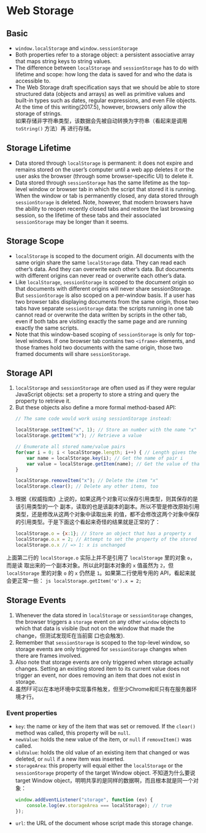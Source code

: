 # Web Storage


## Basic
* `window.localStorage` and `window.sessionStorage`
* Both properties refer to a storage object: a persistent associative array that
 maps string keys to string values.
* The difference between `localStorage` and `sessionStorage` has to do with
lifetime and scope: how long the data is saved for and who the data is
accessible to.
* The Web Storage draft specification says that we should be able to store
structured data (objects and arrays) as well as primitive values and built-in
types such as dates, regular expressions, and even File objects. At the time of
this writing(2017.5), however, browsers only allow the storage of strings.   
如果存储非字符串类型，该数据会先被自动转换为字符串（看起来是调用 `toString()` 方法）再
进行存储。


## Storage Lifetime
* Data stored through `localStorage` is permanent: it does not expire and
remains stored on the user’s computer until a web app deletes it or the user
asks the browser (through some browser-specific UI) to delete it.
* Data stored through `sessionStorage` has the same lifetime as the top-level
window or browser tab in which the script that stored it is running. When the
window or tab is permanently closed, any data stored through `sessionStorage` is
 deleted. Note, however, that modern browsers have the ability to reopen
recently closed tabs and restore the last browsing session, so the lifetime of
these tabs and their associated `sessionStorage` may be longer than it seems.


## Storage Scope
* `localStorage` is scoped to the document origin. All documents with the same
origin share the same `localStorage` data. They can read each other’s data. And
they can overwrite each other’s data. But documents with different origins can
never read or overwrite each other’s data.
* Like `localStorage`, `sessionStorage` is scoped to the document origin so that
 documents with different origins will never share sessionStorage. But
`sessionStorage` is also scoped on a per-window basis. If a user has two
browser tabs displaying documents from the same origin, those two tabs have
separate `sessionStorage` data: the scripts running in one tab cannot read or
overwrite the data written by scripts in the other tab, even if both tabs are
visiting exactly the same page and are running exactly the same scripts.
* Note that this window-based scoping of `sessionStorage` is only for top-level
windows. If one browser tab contains two `<iframe>` elements, and those frames
hold two documents with the same origin, those two framed documents will share
`sessionStorage`.


## Storage API
1. `localStorage` and `sessionStorage` are often used as if they were regular
JavaScript objects: set a property to store a string and query the property to
retrieve it.
2. But these objects also define a more formal method-based API:
    ```js
    // The same code would work using sessionStorage instead:

    localStorage.setItem("x", 1); // Store an number with the name "x"
    localStorage.getItem("x"); // Retrieve a value

    // Enumerate all stored name/value pairs
    for(var i = 0; i < localStorage.length; i++) { // Length gives the # of pairs
        var name = localStorage.key(i); // Get the name of pair i
        var value = localStorage.getItem(name); // Get the value of that pair
    }

    localStorage.removeItem("x"); // Delete the item "x"
    localStorage.clear(); // Delete any other items, too
    ```
3. 根据《权威指南》上说的，如果这两个对象可以保存引用类型，则其保存的是该引用类型的一个
副本，读取的也是该副本的副本。所以不管是修改原始引用类型，还是修改从这两个对象中读取出来
的值，都不会修改这两个对象中保存的引用类型。于是下面这个看起来奇怪的结果就是正常的了：
    ```js
    localStorage.o = {x:1}; // Store an object that has a property x
    localStorage.o.x = 2; // Attempt to set the property of the stored object
    localStorage.o.x // => 1: x is unchanged
    ```
上面第二行的 `localStorage.o` 实际上并不是引用了 `localStorage` 里的对象 `o`，而是读
取出来的一个副本对象。所以此时副本对象的 `x` 值虽然为 `2`，但 `localStorage` 里的对象
 `o` 的 `x` 仍然是 `1`。如果第二行使用专用的 API，看起来就会更正常一些：
    ```js
    localStorage.getItem('o').x = 2;
    ```


## Storage Events
1. Whenever the data stored in `localStorage` or `sessionStorage` changes, the
browser triggers a `storage` event on any other `window` objects to which that
data is visible (but not on the window that made the change，但测试发现IE在当前窗
口也会触发).
2. Remember that `sessionStorage` is scoped to the top-level window, so storage
events are only triggered for `sessionStorage` changes when there are frames
involved.
3. Also note that storage events are only triggered when storage actually
changes. Setting an existing stored item to its current value does not trigger
an event, nor does removing an item that does not exist in storage.
4. 虽然FF可以在本地环境中实现事件触发，但至少Chrome和IE只有在服务器环境才行。

### Event properties
* `key`: the name or key of the item that was set or removed. If the `clear()`
method was called, this property will be `null`.
* `newValue`: holds the new value of the item, or `null` if `removeItem()` was
called.
* `oldValue`: holds the old value of an existing item that changed or was
deleted, or `null` if a new item was inserted.
* `storageArea`: this property will equal either the `localStorage` or the
`sessionStorage` property of the target Window object. 不知道为什么要说 target
Window object，明明共享的是同样的数据啊，而且根本就是同一个对象：
    ```js
    window.addEventListener("storage", function (ev) {
        console.log(ev.storageArea === localStorage); // true
    });
    ```
* `url`: the URL of the document whose script made this storage change.
